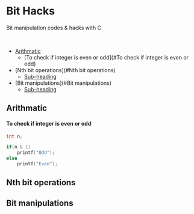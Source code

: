 # Bit Hacks

Bit manipulation codes & hacks with C

</br>

- [Arithmatic](#Arithmatic)
  * [To check if integer is even or odd](#To check if integer is even or odd)
- [Nth bit operations](#Nth bit operations)
  * [Sub-heading](#sub-heading-1)
- [Bit manipulations](#Bit manipulations)
  * [Sub-heading](#sub-heading-2)


<!-- toc -->

## Arithmatic
#### To check if integer is even or odd
```C
int n;

if(n & 1)
	printf("Odd");
else
	printf("Even");
```



## Nth bit operations



## Bit manipulations
